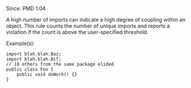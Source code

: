 Since: PMD 1.04

A high number of imports can indicate a high degree of coupling within an object. This rule 
counts the number of unique imports and reports a violation if the count is above the 
user-specified threshold.

Example(s):
```
import blah.blah.Baz;
import blah.blah.Bif;
// 18 others from the same package elided
public class Foo {
    public void doWork() {}
}
```
